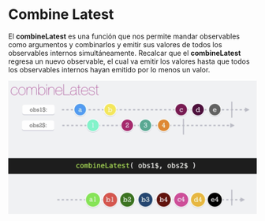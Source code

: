 # Combine Latest

El __combineLatest__ es una función que nos permite mandar observables como argumentos y combinarlos y emitir sus valores de todos los observables internos simultáneamente. Recalcar que el **combineLatest** regresa un nuevo observable, el cual va emitir los valores hasta que todos los observables internos hayan emitido por lo menos un valor.

![combineLatest](./../imgs/combineLatest.png "combineLatest")